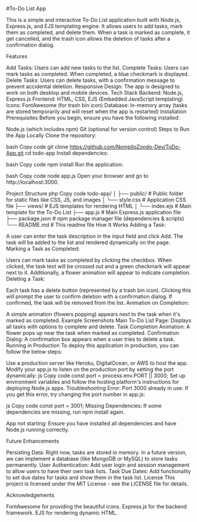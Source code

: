#To-Do List App

This is a simple and interactive To-Do List application built with Node.js, Express.js, and EJS templating engine. It allows users to add tasks, mark them as completed, and delete them. When a task is marked as complete, it get cancelled, and the trash icon allows the deletion of tasks after a confirmation dialog.

Features

Add Tasks: Users can add new tasks to the list.
Complete Tasks: Users can mark tasks as completed. When completed, a blue checkmark is displayed.
Delete Tasks: Users can delete tasks, with a confirmation message to prevent accidental deletion.
Responsive Design: The app is designed to work on both desktop and mobile devices.
Tech Stack
Backend: Node.js, Express.js
Frontend: HTML, CSS, EJS (Embedded JavaScript templating)
Icons: FontAwesome (for trash bin icon)
Database: In-memory array (tasks are stored temporarily and will reset when the app is restarted)
Installation
Prerequisites
Before you begin, ensure you have the following installed:

Node.js (which includes npm)
Git (optional for version control)
Steps to Run the App Locally
Clone the repository:

bash
Copy code
git clone https://github.com/NompiloZondo-Dev/ToDo-App.git
cd todo-app
Install dependencies:

bash
Copy code
npm install
Run the application:

bash
Copy code
node app.js
Open your browser and go to http://localhost:3000.

Project Structure
php
Copy code
todo-app/
│
├── public/                # Public folder for static files like CSS, JS, and images
│   └── style.css          # Application CSS file
├── views/                 # EJS templates for rendering HTML
│   └── index.ejs          # Main template for the To-Do List
├── app.js                 # Main Express.js application file
├── package.json           # npm package manager file (dependencies & scripts)
└── README.md              # This readme file
How It Works
Adding a Task:

A user can enter the task description in the input field and click Add. The task will be added to the list and rendered dynamically on the page.
Marking a Task as Completed:

Users can mark tasks as completed by clicking the checkbox. When clicked, the task text will be crossed out and a green checkmark will appear next to it.
Additionally, a flower animation will appear to indicate completion.
Deleting a Task:

Each task has a delete button (represented by a trash bin icon). Clicking this will prompt the user to confirm deletion with a confirmation dialog. If confirmed, the task will be removed from the list.
Animation on Completion:

A simple animation (flowers popping) appears next to the task when it's marked as completed.
Example Screenshots
Main To-Do List Page: Displays all tasks with options to complete and delete.
Task Completion Animation: A flower pops up near the task when marked as completed.
Confirmation Dialog: A confirmation box appears when a user tries to delete a task.
Running in Production
To deploy this application in production, you can follow the below steps:

Use a production server like Heroku, DigitalOcean, or AWS to host the app.
Modify your app.js to listen on the production port by setting the port dynamically:
js
Copy code
const port = process.env.PORT || 3000;
Set up environment variables and follow the hosting platform's instructions for deploying Node.js apps.
Troubleshooting
Error: Port 3000 already in use: If you get this error, try changing the port number in app.js:

js
Copy code
const port = 3001;
Missing Dependencies: If some dependencies are missing, run npm install again.

App not starting: Ensure you have installed all dependencies and have Node.js running correctly.

Future Enhancements

Persisting Data: Right now, tasks are stored in memory. In a future version, we can implement a database (like MongoDB or MySQL) to store tasks permanently.
User Authentication: Add user login and session management to allow users to have their own task lists.
Task Due Dates: Add functionality to set due dates for tasks and show them in the task list.
License
This project is licensed under the MIT License - see the LICENSE file for details.

Acknowledgements

FontAwesome for providing the beautiful icons.
Express.js for the backend framework.
EJS for rendering dynamic HTML.
